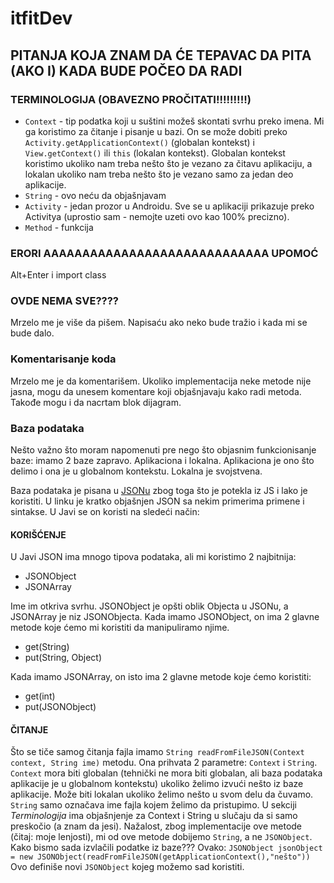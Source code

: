 # itfitDev
## PITANJA KOJA ZNAM DA ĆE TEPAVAC DA PITA (AKO I) KADA BUDE POČEO DA RADI
### TERMINOLOGIJA (OBAVEZNO PROČITATI!!!!!!!!!)
- `Context` - tip podatka koji u suštini možeš skontati svrhu preko imena. Mi ga koristimo za čitanje i pisanje u bazi. On se može dobiti preko `Activity.getApplicationContext()` (globalan kontekst) i `View.getContext()` ili  `this` (lokalan kontekst). Globalan kontekst koristimo ukoliko nam treba nešto što je vezano za čitavu aplikaciju, a lokalan ukoliko nam treba nešto što je vezano samo za jedan deo aplikacije.
- `String` - ovo neću da objašnjavam
- `Activity` - jedan prozor u Androidu. Sve se u aplikaciji prikazuje preko Activitya (uprostio sam - nemojte uzeti ovo kao 100% precizno).
- `Method` - funkcija
### ERORI AAAAAAAAAAAAAAAAAAAAAAAAAAAAA UPOMOĆ
Alt+Enter i import class
### OVDE NEMA SVE????
Mrzelo me je više da pišem. Napisaću ako neko bude tražio i kada mi se bude dalo.
### Komentarisanje koda
Mrzelo me je da komentarišem. Ukoliko implementacija neke metode nije jasna, mogu da unesem komentare koji objašnjavaju kako radi metoda. Takođe mogu i da nacrtam blok dijagram.
### Baza podataka
Nešto važno što moram napomenuti pre nego što objasnim funkcionisanje baze: imamo 2 baze zapravo. Aplikaciona i lokalna. Aplikaciona je ono što delimo i ona je u globalnom kontekstu. Lokalna je svojstvena.

Baza podataka je pisana u [JSONu](https://www.tutorialspoint.com/json/index.htm) zbog toga što je potekla iz JS i lako je koristiti. U linku je kratko objašnjen JSON sa nekim primerima primene i sintakse. U Javi se on koristi na sledeći način:
#### KORIŠĆENJE
U Javi JSON ima mnogo tipova podataka, ali mi koristimo 2 najbitnija:
- JSONObject
- JSONArray

Ime im otkriva svrhu. JSONObject je opšti oblik Objecta u JSONu, a JSONArray je niz JSONObjecta.
Kada imamo JSONObject, on ima 2 glavne metode koje ćemo mi koristiti da manipuliramo njime.
- get(String)
- put(String, Object)

Kada imamo JSONArray, on isto ima 2 glavne metode koje ćemo koristiti:
- get(int)
- put(JSONObject)
#### ČITANJE
Što se tiče samog čitanja fajla imamo `String readFromFileJSON(Context context, String ime)` metodu. Ona prihvata 2 parametre: `Context` i `String`. `Context` mora biti globalan (tehnički ne mora biti globalan, ali baza podataka aplikacije je u globalnom kontekstu) ukoliko želimo izvući nešto iz baze aplikacije. Može biti lokalan ukoliko želimo nešto u svom delu da čuvamo. `String` samo označava ime fajla kojem želimo da pristupimo. U sekciji *Terminologija* ima objašnjenje za Context i String u slučaju da si samo preskočio (a znam da jesi).
Nažalost, zbog implementacije ove metode (čitaj: moje lenjosti), mi od ove metode dobijemo `String`, a ne `JSONObject`. Kako bismo sada izvlačili podatke iz baze???
Ovako:
`JSONObject jsonObject = new JSONObject(readFromFileJSON(getApplicationContext(),"nešto"))`
Ovo definiše novi `JSONObject` kojeg možemo sad koristiti.

